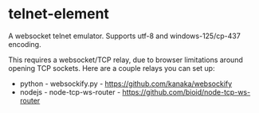 # telnet-element
A websocket telnet emulator. Supports utf-8 and windows-125/cp-437 encoding.

This requires a websocket/TCP relay, due to browser limitations around opening TCP sockets. Here are a couple relays you can set up:<br>
* python - websockify.py - https://github.com/kanaka/websockify
* nodejs - node-tcp-ws-router - https://github.com/bioid/node-tcp-ws-router

